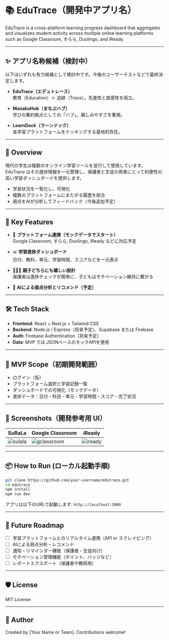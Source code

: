 # 📚 EduTrace（開発中アプリ名）

EduTrace is a cross-platform learning progress dashboard that aggregates and visualizes student activity across multiple online learning platforms such as Google Classroom, すらら, Duolingo, and iReady.

---

## ✨ アプリ名称候補（検討中）

以下はいずれも有力候補として検討中です。今後のユーザーテストなどで最終決定します。

- **EduTrace（エデュトレース）**  
  教育（Education）＋ 追跡（Trace）。先進性と直感性を両立。

- **ManabuHub（まなぶハブ）**  
  学びの集約拠点としての「ハブ」。親しみやすさを重視。

- **LearnDock（ラーンドック）**  
  各学習プラットフォームをドッキングする基地的存在。

---

## 🚀 Overview

現代の学生は複数のオンライン学習ツールを並行して使用しています。  
EduTrace はその進捗情報を一元管理し、保護者と生徒の両者にとって利便性の高い学習ダッシュボードを提供します。

- 学習状況を一覧化し、可視化
- 複数のプラットフォームにまたがる履歴を統合
- 弱点をAIが分析してフィードバック（今後追加予定）

---

## 🎯 Key Features

- 🔗 **プラットフォーム連携（モックデータでスタート）**  
  Google Classroom, すらら, Duolingo, iReady などに対応予定

- 📊 **学習進捗ダッシュボード**  
  日付、教科、単元、学習時間、スコアなどを一元表示

- 👨‍👩‍👧 **親子どちらにも嬉しい設計**  
  保護者は進捗チェックが簡単に、子どもはモチベーション維持に繋がる

- 🤖 **AIによる弱点分析とリコメンド（予定）**

---

## 🛠️ Tech Stack

- **Frontend**: React + Next.js + Tailwind CSS  
- **Backend**: Node.js / Express（将来予定）、Supabase または Firebase  
- **Auth**: Firebase Authentication（将来予定）  
- **Data**: MVP では JSONベースのモックAPIを使用

---

## 🧪 MVP Scope（初期開発範囲）

- ログイン（仮）
- プラットフォーム選択と学習記録一覧
- ダッシュボードでの可視化（モックデータ）
- 進捗データ：日付・科目・単元・学習時間・スコア・完了状況

---

## 📸 Screenshots（開発参考用 UI）

| SuRaLa | Google Classroom | iReady |
|--------|------------------|--------|
| ![sulala](screenshots/sulala.png) | ![gclassroom](screenshots/gclassroom.png) | ![iready](screenshots/iready.png) |

---

## 📦 How to Run (ローカル起動手順)

```bash
git clone https://github.com/your-username/edutrace.git
cd edutrace
npm install
npm run dev
```

アプリは以下のURLで起動します: `http://localhost:3000`

---

## 🧩 Future Roadmap

- [ ] 学習プラットフォームとのリアルタイム連携（API or スクレイピング）
- [ ] AIによる弱点分析・レコメンド
- [ ] 通知・リマインダー機能（保護者・生徒向け）
- [ ] モチベーション管理機能（ポイント、バッジなど）
- [ ] レポートエクスポート（保護者や教師用）

---

## 🛡️ License

MIT License

---

## 👤 Author

Created by [Your Name or Team]. Contributions welcome!
